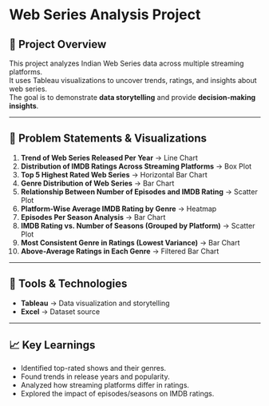 # Web Series Analysis Project

## 📌 Project Overview

This project analyzes Indian Web Series data across multiple streaming
platforms.\
It uses Tableau visualizations to uncover trends, ratings, and insights
about web series.\
The goal is to demonstrate **data storytelling** and provide
**decision-making insights**.

------------------------------------------------------------------------

## 📝 Problem Statements & Visualizations

1.  **Trend of Web Series Released Per Year** → Line Chart
2.  **Distribution of IMDB Ratings Across Streaming Platforms** → Box
    Plot
3.  **Top 5 Highest Rated Web Series** → Horizontal Bar Chart
4.  **Genre Distribution of Web Series** → Bar Chart
5.  **Relationship Between Number of Episodes and IMDB Rating** →
    Scatter Plot
6.  **Platform-Wise Average IMDB Rating by Genre** → Heatmap
7.  **Episodes Per Season Analysis** → Bar Chart
8.  **IMDB Rating vs. Number of Seasons (Grouped by Platform)** →
    Scatter Plot
9.  **Most Consistent Genre in Ratings (Lowest Variance)** → Bar
    Chart
10. **Above-Average Ratings in Each Genre** → Filtered Bar Chart

------------------------------------------------------------------------

## 🚀 Tools & Technologies

-   **Tableau** → Data visualization and storytelling
-   **Excel** → Dataset source

------------------------------------------------------------------------

## 📈 Key Learnings

-   Identified top-rated shows and their genres.
-   Found trends in release years and popularity.
-   Analyzed how streaming platforms differ in ratings.
-   Explored the impact of episodes/seasons on IMDB ratings.
